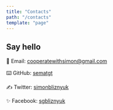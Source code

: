 ```yaml
---
title: "Contacts"
path: "/contacts"
template: "page"
---
```


## Say hello

📮 Email: [cooperatewithsimon@gmail.com](mailto:cooperatewithsimon@gmail.com)

⌨️ GitHub: [sematgt](https://github.com/sematgt)

✍ Twitter: [simonbliznyuk](https://twitter.com/simonbliznyuk)

✨ Facebook: [sgbliznyuk](https://www.facebook.com/sgbliznyuk)
